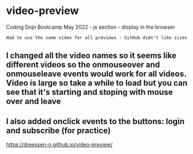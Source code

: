 # video-preview

Coding Dojo Bootcamp May 2022 - js section - display in the browser

```Had to use the same video for all previews - GitHub didn't like sizes```
## I changed all the video names so it seems like different videos so the onmouseover and onmouseleave events would work for all videos. Video is large so take a while to load but you can see that it's starting and stoping with mouse over and leave

## I also added onclick events to the buttons: login and subscribe (for practice)

 https://dreessen-n.github.io/video-preview/
